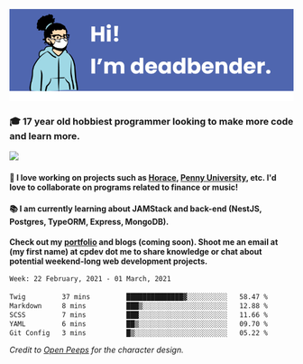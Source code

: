 ![banner](banner.png)

### 🎓 17 year old hobbiest programmer looking to make more code and learn more.

<a href="https://twitter.com/KO4JZT"><img src="https://img.shields.io/badge/ko4jzt%20-%231DA1F2.svg?&style=for-the-badge&logo=Twitter&logoColor=white"/></a>

#### 📝 I love working on projects such as [Horace](https://github.com/knights-of-academia/horace), [Penny University](https://github.com/penny-university/penny_university), etc. I'd love to collaborate on programs related to finance or music!

#### 📚 I am currently learning about JAMStack and back-end (NestJS, Postgres, TypeORM, Express, MongoDB). 

**Check out my [portfolio](https://cpdev.me) and blogs (coming soon). Shoot me an email at (my first name) at cpdev dot me to share knowledge or chat about potential weekend-long web development projects.**



<!--START_SECTION:waka-->
```text
Week: 22 February, 2021 - 01 March, 2021

Twig         37 mins         ██████████████▓░░░░░░░░░░   58.47 % 
Markdown     8 mins          ███▒░░░░░░░░░░░░░░░░░░░░░   12.88 % 
SCSS         7 mins          ███░░░░░░░░░░░░░░░░░░░░░░   11.66 % 
YAML         6 mins          ██▒░░░░░░░░░░░░░░░░░░░░░░   09.70 % 
Git Config   3 mins          █▒░░░░░░░░░░░░░░░░░░░░░░░   05.22 % 
```
<!--END_SECTION:waka-->

*Credit to [Open Peeps](https://www.openpeeps.com/) for the character design.*
